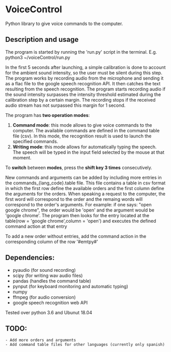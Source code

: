 # VoiceControl
Python library to give voice commands to the computer.

## Description and usage

The program is started by running the 'run.py' script in the terminal. E.g. python3 ~/voiceControl/run.py

In the first 5 seconds after launching, a simple calibration is done to account for the ambient sound intensity, so the user must be silent during this step.
The program works by recording audio from the microphone and sending it as a flac file to the google speech recognition API. It then catches the text resulting from the speech recognition. 
The program starts recording audio if the sound intensity surpasses the intensity threshold estimated during the calibration step by a certain margin. The recording stops if the received audio stream has not surpassed this margin for 1 second.

The program has **two operation modes**:

1. **Command mode**: this mode allows to give voice commands to the computer. The available commands are defined in the command table file (csv). In this mode, the recognition result is used to launch the specified commands.
2. **Writing mode**: this mode allows for automatically typing the speech. The speech will be typed in the input field selected by the mouse at that moment.

To **switch** between **modes**, press the **shift key 3 times** consecutively.

New commands and arguments can be added by including more entries in the commands_{lang_code}.table file.
This file contains a table in csv format in which the first row define the available orders and the first column define the arguments for the orders.
When speaking a request to the computer, the first word will correspond to the order and the remaing words will correspond to the order's arguments. 
	For example: if one says: "open google chrome", the order would be 'open' and the argument would be 'google chrome'. 
	The program then looks for the entry located at the table(row = 'google chrome',column = 'open') and executes the defined command action at that entry

To add a new order without entries, add the command action in the corresponding column of the row '#emtpy#'

## Dependencies:
- pyaudio (for sound recording)
- scipy (for writing wav audio files)
- pandas (handles the command table)
- pynput (for keyboard monitoring and automatic typing)
- numpy
- ffmpeg (for audio conversion)
- google speech recognition web API

Tested over python 3.6 and Ubunut 18.04

## TODO: 
	- Add more orders and arguments
	- Add command table files for other languages (currently only spanish) 
